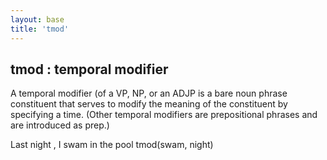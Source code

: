 ```yaml
---
layout: base
title: 'tmod'
---
```


## tmod : temporal modifier

A temporal modifier (of a VP, NP, or an ADJP is a bare noun phrase
constituent that serves to modify the meaning of the constituent by
specifying a time.  (Other temporal modifiers are prepositional
phrases and are introduced as prep.)

<div class="sd-parse">
Last night , I swam in the pool
tmod(swam, night)
</div>
